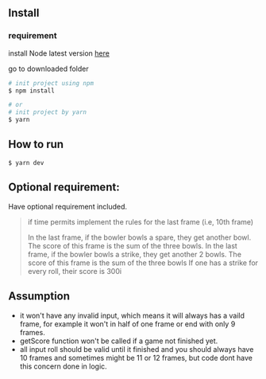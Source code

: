 ## Install
### requirement

install Node latest version [here](https://nodejs.org/en/download/)

go to downloaded folder
```bash
# init project using npm
$ npm install

# or
# init project by yarn
$ yarn
```

## How to run
```
$ yarn dev
```


## Optional requirement:
Have optional requirement included.
>if time permits implement the rules for the last frame (i.e, 10th frame)
>
>In the last frame, if the bowler bowls a spare, they get another bowl. The score of this frame is the sum of the three bowls.
>In the last frame, if the bowler bowls a strike, they get another 2 bowls. The score of this frame is the sum of the three bowls
>If one has a strike for every roll, their score is 300i

## Assumption
- it won't have any invalid input, which means it will always has a vaild frame, for example it won't in half of one frame or end with only 9 frames.
- getScore function won't be called if a game not finished yet.
- all input roll should be valid until it finished and you should always have 10 frames and sometimes might be 11 or 12 frames, but code dont have this concern done in logic.